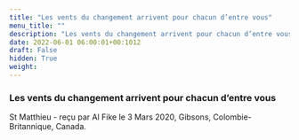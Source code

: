 ```yaml
---
title: "Les vents du changement arrivent pour chacun d’entre vous"
menu_title: ""
description: "Les vents du changement arrivent pour chacun d’entre vous"
date: 2022-06-01 06:00:01+00:1012
draft: False
hidden: True
weight:
---
```

### Les vents du changement arrivent pour chacun d’entre vous

St Matthieu - reçu par Al Fike le 3 Mars 2020, Gibsons, Colombie-Britannique, Canada.



